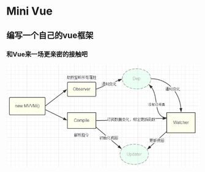 # Mini Vue
## 编写一个自己的vue框架
### 和Vue来一场更亲密的接触吧
![Vue原理图](https://github.com/STDSuperman/Mini-Vue/blob/master/%E5%8E%9F%E7%90%86%E5%9B%BE.png?raw=true)

